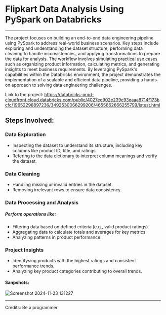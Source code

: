 # Flipkart Data Analysis Using PySpark on Databricks
-------------------------------------------------------------

The project focuses on building an end-to-end data engineering pipeline using PySpark to address real-world business scenarios. Key steps include exploring and understanding the dataset structure, performing data cleaning to handle inconsistencies, and applying transformations to prepare the data for analysis. The workflow involves simulating practical use cases such as organizing product information, calculating metrics, and generating insights to meet business requirements. By leveraging PySpark's capabilities within the Databricks environment, the project demonstrates the implementation of a scalable and efficient data pipeline, providing a hands-on approach to solving data engineering challenges.

Link to the project: https://databricks-prod-cloudfront.cloud.databricks.com/public/4027ec902e239c93eaaa8714f173bcfc/19652298897236/3492530066299206/4655662666255799/latest.html

## Steps Involved:
###  Data Exploration
- Inspecting the dataset to understand its structure, including key columns like product ID, title, and ratings.
- Refering to the data dictionary to interpret column meanings and verify the dataset.

###  Data Cleaning
- Handling missing or invalid entries in the dataset.
- Removing irrelevant rows to ensure data consistency.

###  Data Processing and Analysis
##### Perform operations like:
- Filtering data based on defined criteria (e.g., valid product ratings).
- Aggregating data to calculate totals and averages for key metrics.
- Analyzing patterns in product performance.

###  Project Insights
- Identifysing products with the highest ratings and consistent performance trends.
- Analyzing key product categories contributing to overall trends.



#### Sanpshots:
![Screenshot 2024-11-23 131227](https://github.com/user-attachments/assets/93061612-58a7-4ac3-b0b8-3c8415934f39)


----------------------------------------------------------------
Credits: Be a programmer
